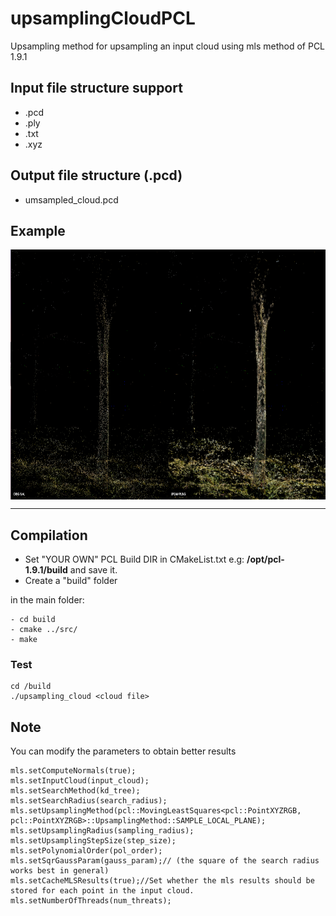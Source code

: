 # upsamplingCloudPCL
Upsampling method for upsampling an input cloud using mls method of PCL 1.9.1

## Input file structure support

* .pcd 
* .ply
* .txt
* .xyz

## Output file structure (.pcd)

* umsampled_cloud.pcd 

## Example
<img src="./example/example.png" align="center" height="400" width="720"><br>

-------------------
## Compilation
* Set "YOUR OWN" PCL Build DIR in CMakeList.txt e.g: **/opt/pcl-1.9.1/build** and save it.
* Create a "build" folder

in the main folder:

    - cd build  
    - cmake ../src/
    - make
       
        	 
### Test

    cd /build
    ./upsampling_cloud <cloud file> 
    
## Note

You can modify the parameters to obtain better results 

    mls.setComputeNormals(true);
    mls.setInputCloud(input_cloud);
    mls.setSearchMethod(kd_tree);
    mls.setSearchRadius(search_radius);
    mls.setUpsamplingMethod(pcl::MovingLeastSquares<pcl::PointXYZRGB, pcl::PointXYZRGB>::UpsamplingMethod::SAMPLE_LOCAL_PLANE);
    mls.setUpsamplingRadius(sampling_radius);
    mls.setUpsamplingStepSize(step_size);
    mls.setPolynomialOrder(pol_order);
    mls.setSqrGaussParam(gauss_param);// (the square of the search radius works best in general)
    mls.setCacheMLSResults(true);//Set whether the mls results should be stored for each point in the input cloud.
    mls.setNumberOfThreads(num_threats);

